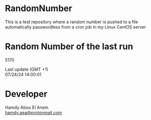 # RandomNumber    
This is a test repository where a random number is pushed to a file automatically passwordless from a cron job in my Linux CentOS server    
# Random Number of the last run   
5170
      
Last update (GMT +1)    
07/24/24 14:00:01
# Developer    
Hamdy Abou El Anein   
hamdy.aea@protonmail.com
